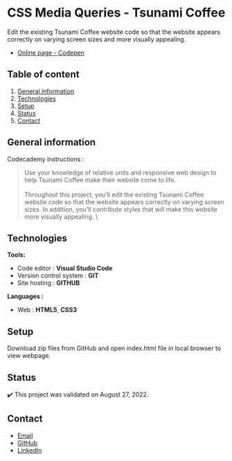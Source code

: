 # CSS Media Queries - Tsunami Coffee

Edit the existing Tsunami Coffee website code so that the website appears correctly on varying screen sizes and more visually appealing.
- [Online page - Codepen](https://codepen.io/ByronMike/pen/dyewELv)

## Table of content
1. [General information](#General-information)
2. [Technologies](#Technologies)
3. [Setup](#Setup)
4. [Status](#Status)
5. [Contact](#Contact)

## General information

Codecademy instructions :
> Use your knowledge of relative units and responsive web design to help Tsunami Coffee make their website come to life. \
\
Throughout this project, you’ll edit the existing Tsunami Coffee website code so that the website appears correctly on varying screen sizes. In addition, you’ll contribute styles that will make this website more visually appealing. \

## Technologies
**Tools:**
 * Code editor : **Visual Studio Code**
 * Version control system : **GIT**
 * Site hosting : **GITHUB**
  
**Languages :**
 * Web : **HTML5**, **CSS3**
 
## Setup
Download zip files from GitHub and open index.html file in local browser to view webpage.

## Status
:heavy_check_mark: This project was validated on August 27, 2022.

## Contact
* [Email](mailto:auger.michaell@gmail.com)
* [GitHub](https://github.com/ByronMike)
* [LinkedIn](https://www.linkedin.com/in/auger-michael/)